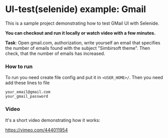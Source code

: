 UI-test(selenide) example: Gmail
========================

This is a sample project demonstrating how to test GMail UI with Selenide.

**You can checkout and run it locally or watch video with a few minutes.**

**Task**: Open gmail.com, authorization, write yourself an email that specifies the number of emails found with the subject "Simbirsoft theme". Then check, that the number of emails has increased.

### How to run
To run you need create file config and put it in `<USER_HOME>/`. Then you need add these lines to file
```
your_email@gmail.com
your_gmail_password
```

### Video

It's a short video demonstrating how it works:

https://vimeo.com/444011954
